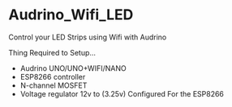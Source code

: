 # Audrino_Wifi_LED
Control your LED Strips using Wifi with Audrino

Thing Required to Setup...
  - Audrino UNO/UNO+WIFI/NANO
  - ESP8266 controller
  - N-channel MOSFET
  - Voltage regulator 12v to (3.25v) Configured For the ESP8266
